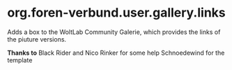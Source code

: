 org.foren-verbund.user.gallery.links
====================================

Adds a box to the WoltLab Community Galerie, which provides the links of the piuture versions. 

**Thanks to**
Black Rider and Nico Rinker for some help
Schnoedewind for the template
